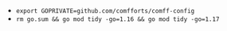 
- `export GOPRIVATE=github.com/comfforts/comff-config`
- `rm go.sum && go mod tidy -go=1.16 && go mod tidy -go=1.17`